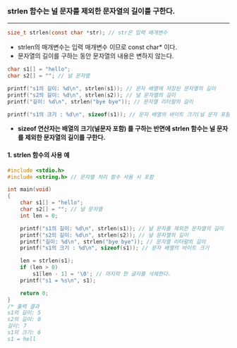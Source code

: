 ### strlen 함수는 널 문자를 제외한 문자열의 길이를 구한다. ###
____
```c
size_t strlen(const char *str); // str은 입력 매개변수
```
- strlen의 매개변수는 입력 매개변수 이므로 const char* 이다.
- 문자열의 길이를 구하는 동안 문자열의 내용은 변하지 않는다.

```c
char s1[] = "hello";
char s2[] = ""; // 널 문자열

printf("s1의 길이: %d\n", strlen(s1)); // 문자 배열에 저장된 문자열의 길이
printf("s2의 길이: %d\n", strlen(s2)); // 널 문자열의 길이
printf("길이: %d\n", strlen("bye bye")); // 문자열 리터럴의 길이
```

```c
printf("s1의 크기 : %d\n", sizeof(s1)); // 문자 배열의 바이트 크기(널 문자 포함)
```
- **sizeof 연산자는 배열의 크기(널문자 포함) 를 구하는 반면에 strlen 함수는 널 문자를 제외한 문자열의 길이를 구한다.**

#### 1. strlen 함수의 사용 예
```c
#include <stdio.h>
#include <string.h> // 문자열 처리 함수 사용 시 포함

int main(void)
{
	char s1[] = "hello";
	char s2[] = ""; // 널 문자열
	int len = 0;

	printf("s1의 길이: %d\n", strlen(s1)); // 널 문자를 제외한 문자열의 길이
	printf("s2의 길이: %d\n", strlen(s2)); // 널 문자열의 길이
	printf("길이: %d\n", strlen("bye bye")); // 문자열 리터럴의 길이
	printf("s1의 크기 : %d\n", sizeof(s1)); // 문자 배열의 바이트 크기

	len = strlen(s1);
	if (len > 0)
		s1[len - 1] = '\0'; // 마지막 한 글자를 삭제한다.
	printf("s1 = %s\n", s1);

	return 0;
}
/* 출력 결과
s1의 길이: 5
s2의 길이: 0
길이: 7
s1의 크기: 6
s1 = hell
```

